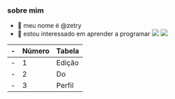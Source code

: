 ### sobre mim
- 👋 meu nome é @zetry
- 👀 estou interessado em aprender a programar
![](https://img.shields.io/badge/JavaScript-323330?style=for-the-badge&logo=javascript&logoColor=F7DF1E)
![](https://img.shields.io/badge/Scratch-4D97FF?style=for-the-badge&logo=Scratch&logoColor=white)

-|Número | Tabela|
-| ------ | ------ |
-|1|Edição|
-|2|Do|
-|3|Perfil|
